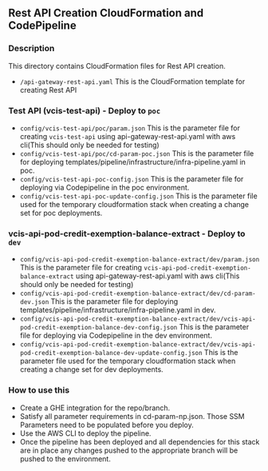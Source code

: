 ## Rest API Creation CloudFormation and CodePipeline

### Description
This directory contains CloudFormation files for Rest API creation.

- `/api-gateway-rest-api.yaml` This is the CloudFormation template for creating Rest API

### Test API (vcis-test-api) - Deploy to `poc`
- `config/vcis-test-api/poc/param.json` This is the parameter file for creating `vcis-test-api` using api-gateway-rest-api.yaml with aws cli(This should only be needed for testing)
- `config/vcis-test-api/poc/cd-param-poc.json` This is the parameter file for deploying templates/pipeline/infrastructure/infra-pipeline.yaml in poc.
- `config/vcis-test-api-poc-config.json` This is the parameter file for deploying via Codepipeline in the poc environment.
- `config/vcis-test-api-poc-update-config.json` This is the parameter file used for the temporary cloudformation stack when creating a change set for poc deployments.

### vcis-api-pod-credit-exemption-balance-extract - Deploy to `dev`
- `config/vcis-api-pod-credit-exemption-balance-extract/dev/param.json` This is the parameter file for creating `vcis-api-pod-credit-exemption-balance-extract` using api-gateway-rest-api.yaml with aws cli(This should only be needed for testing)
- `config/vcis-api-pod-credit-exemption-balance-extract/dev/cd-param-dev.json` This is the parameter file for deploying templates/pipeline/infrastructure/infra-pipeline.yaml in dev.
- `config/vcis-api-pod-credit-exemption-balance-extract/dev/vcis-api-pod-credit-exemption-balance-dev-config.json` This is the parameter file for deploying via Codepipeline in the dev environment.
- `config/vcis-api-pod-credit-exemption-balance-extract/dev/vcis-api-pod-credit-exemption-balance-dev-update-config.json` This is the parameter file used for the temporary cloudformation stack when creating a change set for dev deployments.

### How to use this
* Create a GHE integration for the repo/branch.
* Satisfy all parameter requirements in cd-param-np.json. Those SSM Parameters need to be populated before you deploy.
* Use the AWS CLI to deploy the pipeline. 
* Once the pipeline has been deployed and all dependencies for this stack are in place any changes pushed to the appropriate branch will be pushed to the environment.
